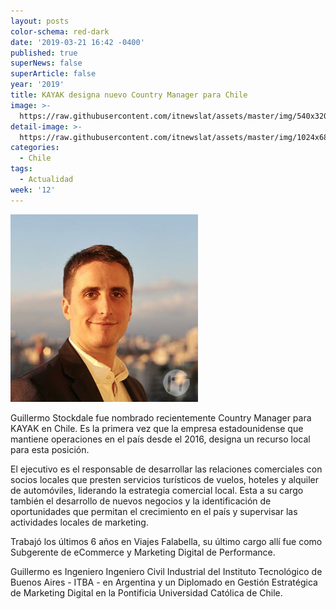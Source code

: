 ```yaml
---
layout: posts
color-schema: red-dark
date: '2019-03-21 16:42 -0400'
published: true
superNews: false
superArticle: false
year: '2019'
title: KAYAK designa nuevo Country Manager para Chile
image: >-
  https://raw.githubusercontent.com/itnewslat/assets/master/img/540x320/Kayak-p.jpg
detail-image: >-
  https://raw.githubusercontent.com/itnewslat/assets/master/img/1024x680/Kayak-g.jpg
categories:
  - Chile
tags:
  - Actualidad
week: '12'
---
```


![](https://raw.githubusercontent.com/itnewslat/assets/master/img/300x300/Guillermo-Stockdale.jpg)

Guillermo Stockdale fue nombrado recientemente Country Manager para KAYAK en Chile. Es la primera vez que la empresa estadounidense que mantiene operaciones en el país desde el 2016, designa un recurso local para esta posición.

El ejecutivo es el responsable de desarrollar las relaciones comerciales con socios locales que presten servicios turísticos de vuelos, hoteles y alquiler de automóviles, liderando la estrategia comercial local. Esta a su cargo también el desarrollo de nuevos negocios y la identificación de oportunidades que permitan el crecimiento en el país y supervisar las actividades locales de marketing.

Trabajó los últimos 6 años en Viajes Falabella, su último cargo allí fue como Subgerente de eCommerce y Marketing Digital de Performance.

Guillermo es  Ingeniero Ingeniero Civil Industrial del Instituto Tecnológico de Buenos Aires - ITBA - en Argentina y un Diplomado en Gestión Estratégica de Marketing Digital en la Pontificia Universidad Católica de Chile.